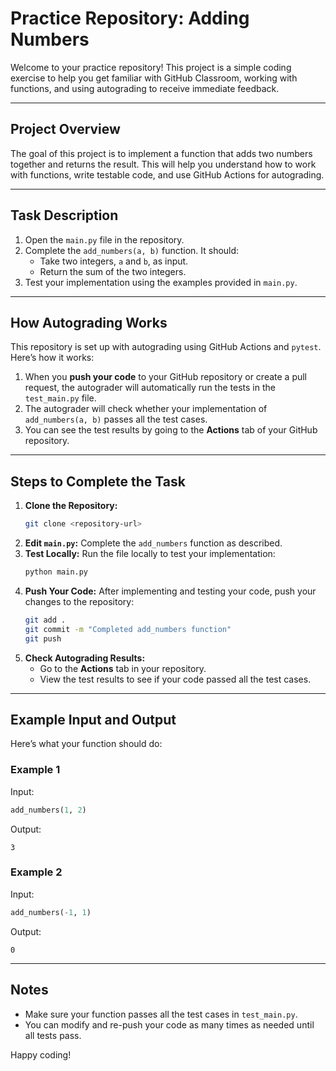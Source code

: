
# **Practice Repository: Adding Numbers**

Welcome to your practice repository! This project is a simple coding exercise to help you get familiar with GitHub Classroom, working with functions, and using autograding to receive immediate feedback.

---

## **Project Overview**

The goal of this project is to implement a function that adds two numbers together and returns the result. This will help you understand how to work with functions, write testable code, and use GitHub Actions for autograding.

---

## **Task Description**

1. Open the `main.py` file in the repository.
2. Complete the `add_numbers(a, b)` function. It should:
   - Take two integers, `a` and `b`, as input.
   - Return the sum of the two integers.
3. Test your implementation using the examples provided in `main.py`.

---

## **How Autograding Works**

This repository is set up with autograding using GitHub Actions and `pytest`. Here’s how it works:

1. When you **push your code** to your GitHub repository or create a pull request, the autograder will automatically run the tests in the `test_main.py` file.
2. The autograder will check whether your implementation of `add_numbers(a, b)` passes all the test cases.
3. You can see the test results by going to the **Actions** tab of your GitHub repository.

---

## **Steps to Complete the Task**

1. **Clone the Repository:**
   ```bash
   git clone <repository-url>
   ```
2. **Edit `main.py`:**
   Complete the `add_numbers` function as described.
3. **Test Locally:**
   Run the file locally to test your implementation:
   ```bash
   python main.py
   ```
4. **Push Your Code:**
   After implementing and testing your code, push your changes to the repository:
   ```bash
   git add .
   git commit -m "Completed add_numbers function"
   git push
   ```
5. **Check Autograding Results:**
   - Go to the **Actions** tab in your repository.
   - View the test results to see if your code passed all the test cases.

---

## **Example Input and Output**

Here’s what your function should do:

### **Example 1**
Input:
```python
add_numbers(1, 2)
```
Output:
```
3
```

### **Example 2**
Input:
```python
add_numbers(-1, 1)
```
Output:
```
0
```

---

## **Notes**
- Make sure your function passes all the test cases in `test_main.py`.
- You can modify and re-push your code as many times as needed until all tests pass.

Happy coding!
